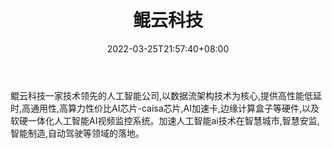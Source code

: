 ﻿---
weight: 
title: "鲲云科技"
description: "鲲云科技一家技术领先的人工智能公司,以数据流架构技术为核心,提供高性能低延时,高通用性,高算力性价比AI芯片-caisa芯片,AI加速卡,边缘计算盒子等硬件,以及软硬一体化人工智能AI视频监控系统。加速人工智能ai技术在智慧城市,智慧安监,智能制造,自动驾驶等领域的落地。"
date: 2022-03-25T21:57:40+08:00
lastmod: 2022-03-25T16:45:40+08:00
draft: false
authors: ["Metabd"]
featuredImage: "576.webp"
link: "https://www.corerain.com/"
tags: ["鲲云科技","算力"]
categories: ["navigation"]
navigation: ["算力"]
lightgallery: true
toc: true
pinned: false
recommend: false
recommend1: false
---
鲲云科技一家技术领先的人工智能公司,以数据流架构技术为核心,提供高性能低延时,高通用性,高算力性价比AI芯片-caisa芯片,AI加速卡,边缘计算盒子等硬件,以及软硬一体化人工智能AI视频监控系统。加速人工智能ai技术在智慧城市,智慧安监,智能制造,自动驾驶等领域的落地。

